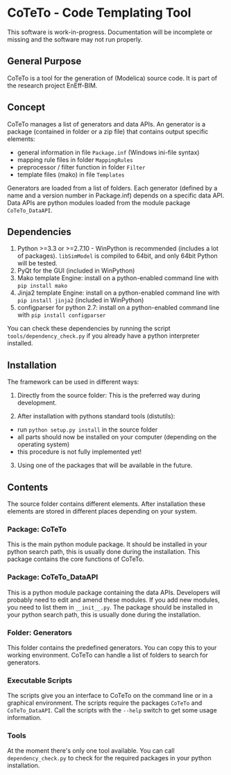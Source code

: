 
CoTeTo - Code Templating Tool
=============================

This software is work-in-progress. Documentation will be incomplete or missing
and the software may not run properly.

General Purpose
---------------
CoTeTo is a tool for the generation of (Modelica) source  code. 
It is part of the research project EnEff-BIM.


Concept
-------
CoTeTo manages a list of generators and data APIs. An generator is a package
(contained in folder or a zip file) that contains output specific elements:

- general information in file `Package.inf` (Windows ini-file syntax)
- mapping rule files in folder `MappingRules`
- preprocessor / filter function in folder `Filter`
- template files (mako) in file `Templates`

Generators are loaded from a list of folders. Each generator (defined by a name
and a version number in Package.inf) depends on a specific data API. Data APIs
are python modules loaded from the module package `CoTeTo_DataAPI`.

Dependencies
------------
1. Python >=3.3 or >=2.7.10 - WinPython is recommended (includes a lot of packages). `libSimModel` is compiled to 64bit, and only 64bit Python will be tested.
2. PyQt for the GUI (included in WinPython)
3. Mako template Engine:
   install on a python-enabled command line with `pip install mako`
4. Jinja2 template Engine:
   install on a python-enabled command line with `pip install jinja2`
   (included in WinPython)
5. configparser for python 2.7:
   install on a python-enabled command line with `pip install configparser`

You can check these dependencies by running the script
`tools/dependency_check.py` if you already have a python interpreter installed.

Installation
------------
The framework can be used in different ways:

1. Directly from the source folder:
This is the preferred way during development.

2. After installation with pythons standard tools (distutils):
  * run `python setup.py install` in the source folder
  * all parts should now be installed on your computer (depending on the
    operating system)
  * this procedure is not fully implemented yet!

3. Using one of the packages that will be available in the future.

Contents
--------
The source folder contains different elements. After installation these elements
are stored in different places depending on your system.

### Package: CoTeTo
This is the main python module package. It should be installed in your python
search path, this is usually done during the installation. This package contains
the core functions of CoTeTo.

### Package: CoTeTo_DataAPI
This is a python module package containing the data APIs. Developers will
probably need to edit and amend these modules. If you add new modules, you need
to list them in `__init__.py`. The package should be installed
in your python search path, this is usually done during the installation.

### Folder: Generators
This folder contains the predefined generators. You can copy this to your
working environment. CoTeTo can handle a list of folders to search for
generators.

### Executable Scripts
The scripts give you an interface to CoTeTo on the command line or in a graphical
environment. The scripts require the packages `CoTeTo` and `CoTeTo_DataAPI`. Call
the scripts with the `--help` switch to get some usage information.

### Tools
At the moment there's only one tool available. You can call
`dependency_check.py` to check for the required packages in your python
installation.
